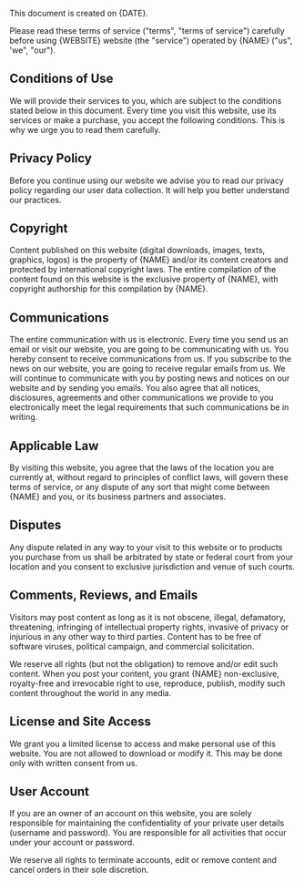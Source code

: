 This document is created on {DATE}.

Please read these terms of service ("terms", "terms of service") carefully before using {WEBSITE} website (the "service") operated by {NAME} ("us", 'we", "our").

## Conditions of Use

We will provide their services to you, which are subject to the conditions stated below in this document. Every time you visit this website, use its services or make a purchase, you accept the following conditions. This is why we urge you to read them carefully.

## Privacy Policy

Before you continue using our website we advise you to read our privacy policy regarding our user data collection. It will help you better understand our practices.

## Copyright

Content published on this website (digital downloads, images, texts, graphics, logos) is the property of {NAME} and/or its content creators and protected by international copyright laws. The entire compilation of the content found on this website is the exclusive property of {NAME}, with copyright authorship for this compilation by {NAME}.

## Communications

The entire communication with us is electronic. Every time you send us an email or visit our website, you are going to be communicating with us. You hereby consent to receive communications from us. If you subscribe to the news on our website, you are going to receive regular emails from us. We will continue to communicate with you by posting news and notices on our website and by sending you emails. You also agree that all notices, disclosures, agreements and other communications we provide to you electronically meet the legal requirements that such communications be in writing.

## Applicable Law

By visiting this website, you agree that the laws of the location you are currently at, without regard to principles of conflict laws, will govern these terms of service, or any dispute of any sort that might come between {NAME} and you, or its business partners and associates.

## Disputes

Any dispute related in any way to your visit to this website or to products you purchase from us shall be arbitrated by state or federal court from your location and you consent to exclusive jurisdiction and venue of such courts.

## Comments, Reviews, and Emails

Visitors may post content as long as it is not obscene, illegal, defamatory, threatening, infringing of intellectual property rights, invasive of privacy or injurious in any other way to third parties. Content has to be free of software viruses, political campaign, and commercial solicitation.

We reserve all rights (but not the obligation) to remove and/or edit such content. When you post your content, you grant {NAME} non-exclusive, royalty-free and irrevocable right to use, reproduce, publish, modify such content throughout the world in any media.

## License and Site Access

We grant you a limited license to access and make personal use of this website. You are not allowed to download or modify it. This may be done only with written consent from us.

## User Account

If you are an owner of an account on this website, you are solely responsible for maintaining the confidentiality of your private user details (username and password). You are responsible for all activities that occur under your account or password.

We reserve all rights to terminate accounts, edit or remove content and cancel orders in their sole discretion.
